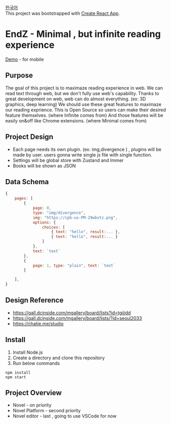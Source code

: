 [한국어](README_KR.md) \
This project was bootstrapped with [Create React App](https://github.com/facebook/create-react-app).

<h1>  EndZ - Minimal , but infinite reading experience </h1>

[Demo](https://build-dv43vhph1.now.sh/) - for mobile

## Purpose
The goal of this project is to maximaze reading experience in web. We can read text through web, but we don't fully use web's capability.  Thanks to great development on web,  web can do almost everything. (ex: 3D graphics, deep learning) We should use these great features to maximaze our reading exprience.
This is Open Source so users can make their desired feature themselves. (where Infinite comes from) And those features will be easily on&off like Chrome extensions. (where Minimal comes from)



## Project Design
- Each page needs its own plugin. (ex: img,divergence ) , plugins will be made by user. users gonna write single js file with single function. 
- Settings will be global store with Zustand and Immer
- Books will be shown as JSON


## Data Schema
```js
{
    pages: [
        {
            page: 0,
            type: "img/divergence",
            img: "https://cpb-us-PM-29wbxtz.png",
            options: {
                choices: [
                    { text: "hello", result:... },
                    { text: "hello", result:... }
                ]
            },
            text: `text`
        },
        {
            page: 1, type: "plain", text: `text`
        }

    ],
}
```





## Design Reference
-   https://gall.dcinside.com/mgallery/board/lists?id=tgijjdd
-   https://gall.dcinside.com/mgallery/board/lists/?id=seoul2033
-   https://chatie.me/studio



## Install 

1. Install Node.js
2. Create a directory and clone this repository
3. Run below commands

```
npm install
npm start
```


## Project Overview
- Novel - on priority
- Novel Platform - second priority
- Novel editor - last , going to use VSCode for now




